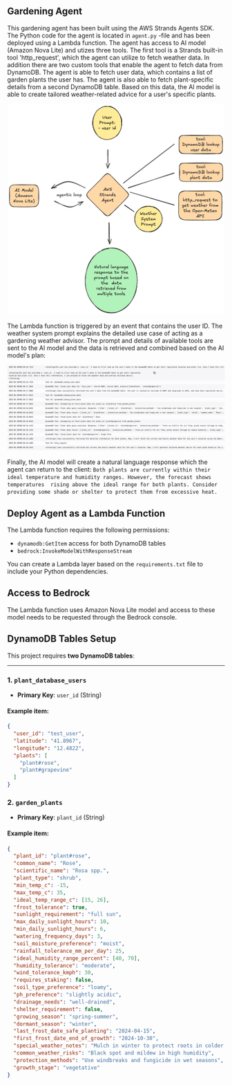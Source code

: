 ## Gardening Agent

This gardening agent has been built using the AWS Strands Agents SDK. The Python code for the agent is located in ```agent.py``` -file and has been deployed using a 
Lambda function. The agent has access to AI model (Amazon Nova Lite) and utizes three tools. The first tool is a Strands built-in tool 'http_request', which the agent
can utilize to fetch weather data. In addition there are two custom tools that enable the agent to fetch data from DynamoDB. The agent is able to fetch
user data, which contains a list of garden plants the user has. The agent is also able to fetch plant-specific details from a second DynamoDB table. Based on this data, the
AI model is able to create tailored weather-related advice for a user's specific plants.

![diagram](./images/gardening-agent.png)

The Lambda function is triggered by an event that contains the user ID. The weather system prompt explains the detailed use case of acting as a gardening weather advisor.
The prompt and details of available tools are sent to the AI model and the data is retrieved and combined based on the AI model's plan:

![cloudwatch_logs](./images/cloudwatch_logs.jpg)

Finally, the AI model will create a natural language response which the agent can return to the client:
``
Both plants are currently within their ideal temperature and humidity ranges. However, the forecast shows temperatures 
rising above the ideal range for both plants. Consider providing some shade or shelter to protect them from excessive heat.
``

## Deploy Agent as a Lambda Function

The Lambda function requires the following permissions:

- `dynamodb:GetItem` access for both DynamoDB tables
- `bedrock:InvokeModelWithResponseStream`

You can create a Lambda layer based on the `requirements.txt` file to include your Python dependencies.


## Access to Bedrock

The Lambda function uses Amazon Nova Lite model and access to these model needs to be requested through the Bedrock console. 


## DynamoDB Tables Setup

This project requires **two DynamoDB tables**:

---

### 1. `plant_database_users`

- **Primary Key**: `user_id` (String)

#### Example item:

```json
{
  "user_id": "test_user",
  "latitude": "41.8967",
  "longitude": "12.4822",
  "plants": [
    "plant#rose",
    "plant#grapevine"
  ]
}
```

### 2. `garden_plants`

- **Primary Key**: `plant_id` (String)

#### Example item:

```json
{
  "plant_id": "plant#rose",
  "common_name": "Rose",
  "scientific_name": "Rosa spp.",
  "plant_type": "shrub",
  "min_temp_c": -15,
  "max_temp_c": 35,
  "ideal_temp_range_c": [15, 26],
  "frost_tolerance": true,
  "sunlight_requirement": "full sun",
  "max_daily_sunlight_hours": 10,
  "min_daily_sunlight_hours": 6,
  "watering_frequency_days": 3,
  "soil_moisture_preference": "moist",
  "rainfall_tolerance_mm_per_day": 25,
  "ideal_humidity_range_percent": [40, 70],
  "humidity_tolerance": "moderate",
  "wind_tolerance_kmph": 30,
  "requires_staking": false,
  "soil_type_preference": "loamy",
  "ph_preference": "slightly acidic",
  "drainage_needs": "well-drained",
  "shelter_requirement": false,
  "growing_season": "spring-summer",
  "dormant_season": "winter",
  "last_frost_date_safe_planting": "2024-04-15",
  "first_frost_date_end_of_growth": "2024-10-30",
  "special_weather_notes": "Mulch in winter to protect roots in colder climates",
  "common_weather_risks": "Black spot and mildew in high humidity",
  "protection_methods": "Use windbreaks and fungicide in wet seasons",
  "growth_stage": "vegetative"
}
